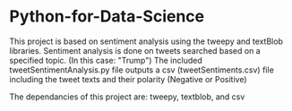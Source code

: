 # Python-for-Data-Science
This project is based on sentiment analysis using the tweepy and textBlob libraries. 
Sentiment analysis is done on tweets searched based on a specified topic. (In this case: "Trump")
The included tweetSentimentAnalysis.py file outputs a csv (tweetSentiments.csv) file including the tweet texts and their polarity (Negative or Positive)

The dependancies of this project are:
tweepy,
textblob, and
csv
